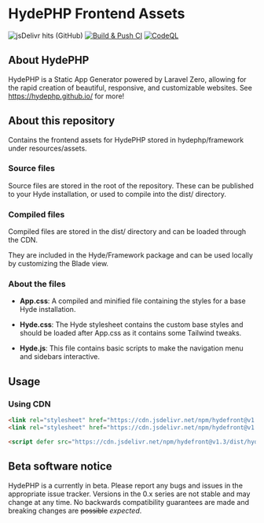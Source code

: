 # HydePHP Frontend Assets
![jsDelivr hits (GitHub)](https://img.shields.io/jsdelivr/gh/hm/hydephp/hydefront)
[![Build & Push CI](https://github.com/hydephp/hydefront/actions/workflows/node.js.yml/badge.svg)](https://github.com/hydephp/hydefront/actions/workflows/node.js.yml)
[![CodeQL](https://github.com/hydephp/hydefront/actions/workflows/codeql.yml/badge.svg)](https://github.com/hydephp/hydefront/actions/workflows/codeql.yml)

## About HydePHP
HydePHP is a Static App Generator powered by Laravel Zero, allowing for the rapid creation of beautiful, responsive, and customizable websites.
See https://hydephp.github.io/ for more!

## About this repository

Contains the frontend assets for HydePHP stored in hydephp/framework under resources/assets.

### Source files
Source files are stored in the root of the repository. These can be published to your Hyde installation, or used to compile into the dist/ directory.

### Compiled files
Compiled files are stored in the dist/ directory and can be loaded through the CDN.

They are included in the Hyde/Framework package and can be used locally by customizing the Blade view.

### About the files

- **App.css**:
A compiled and minified file containing the styles for a base Hyde installation.

- **Hyde.css**:
The Hyde stylesheet contains the custom base styles and should be loaded after App.css as it contains some Tailwind tweaks.

- **Hyde.js**:
This file contains basic scripts to make the navigation menu and sidebars interactive.

## Usage

### Using CDN
```html
<link rel="stylesheet" href="https://cdn.jsdelivr.net/npm/hydefront@v1.3/dist/app.css">
<link rel="stylesheet" href="https://cdn.jsdelivr.net/npm/hydefront@v1.3/dist/hyde.css">

<script defer src="https://cdn.jsdelivr.net/npm/hydefront@v1.3/dist/hyde.js"></script>
```


## Beta software notice
HydePHP is a currently in beta. Please report any bugs and issues in the appropriate issue tracker. Versions in the 0.x series are not stable and may change at any time. No backwards compatibility guarantees are made and breaking changes are <s>possible</s> <i>expected</i>.

